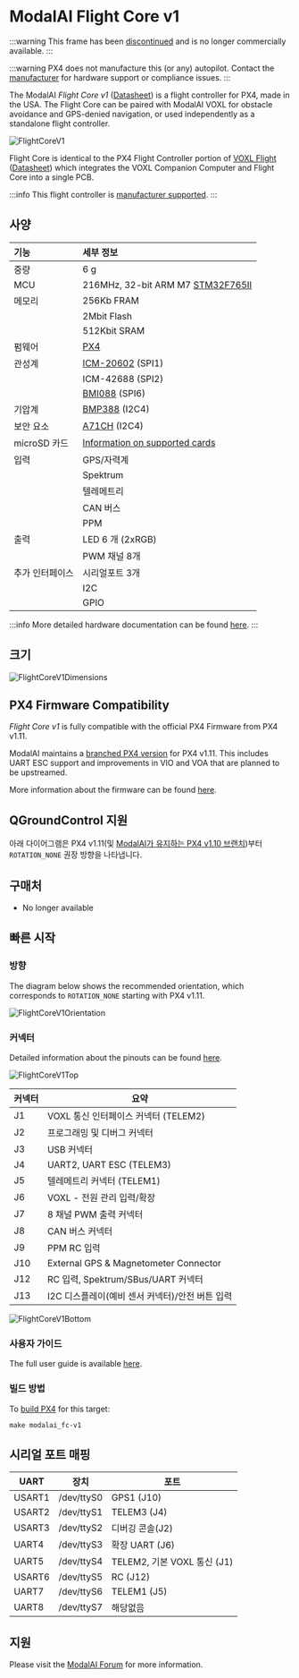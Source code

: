 # ModalAI Flight Core v1

<Badge type="info" text="Discontinued" /> <Badge type="tip" text="PX4 v1.11" />

:::warning
This frame has been [discontinued](../flight_controller/autopilot_experimental.md) and is no longer commercially available.
:::

:::warning
PX4 does not manufacture this (or any) autopilot.
Contact the [manufacturer](https://forum.modalai.com/) for hardware support or compliance issues.
:::

The ModalAI _Flight Core v1_ ([Datasheet](https://docs.modalai.com/flight-core-datasheet)) is a flight controller for PX4, made in the USA.
The Flight Core can be paired with ModalAI VOXL for obstacle avoidance and GPS-denied navigation, or used independently as a standalone flight controller.

![FlightCoreV1](../../assets/flight_controller/modalai/fc_v1/main.jpg)

Flight Core is identical to the PX4 Flight Controller portion of [VOXL Flight](https://www.modalai.com/voxl-flight) ([Datasheet](https://docs.modalai.com/voxl-flight-datasheet/)) which integrates the VOXL Companion Computer and Flight Core into a single PCB.

:::info
This flight controller is [manufacturer supported](../flight_controller/autopilot_manufacturer_supported.md).
:::

## 사양

| 기능         | 세부 정보                                                            |
| :--------- | :--------------------------------------------------------------- |
| 중량         | 6 g                                                              |
| MCU        | 216MHz, 32-bit ARM M7 [STM32F765II][stm32f765ii]                 |
| 메모리        | 256Kb FRAM                                                       |
|            | 2Mbit Flash                                                      |
|            | 512Kbit SRAM                                                     |
| 펌웨어        | [PX4][px4]                                                       |
| 관성계        | [ICM-20602][icm-20602] (SPI1)                                    |
|            | ICM-42688 (SPI2)                              |
|            | [BMI088][bmi088] (SPI6)                                          |
| 기압계        | [BMP388][bmp388] (I2C4)                                          |
| 보안 요소      | [A71CH][a71ch] (I2C4)                                            |
| microSD 카드 | [Information on supported cards](../dev_log/logging.md#sd-cards) |
| 입력         | GPS/자력계                                                          |
|            | Spektrum                                                         |
|            | 텔레메트리                                                            |
|            | CAN 버스                                                           |
|            | PPM                                                              |
| 출력         | LED 6 개 (2xRGB)                               |
|            | PWM 채널 8개                                                        |
| 추가 인터페이스   | 시리얼포트 3개                                                         |
|            | I2C                                                              |
|            | GPIO                                                             |

:::info
More detailed hardware documentation can be found [here](https://docs.modalai.com/flight-core-datasheet/).
:::

<!-- reference links for table above (improve layout) -->

[stm32f765ii]: https://www.st.com/en/microcontrollers-microprocessors/stm32f765ii.html
[bmp388]: https://www.adafruit.com/product/3966
[icm-20602]: https://invensense.tdk.com/products/motion-tracking/6-axis/icm-20602/
[bmi088]: https://www.bosch-sensortec.com/products/motion-sensors/imus/bmi088/
[px4]: https://github.com/PX4/PX4-Autopilot/tree/main/boards/modalai/fc-v1
[a71ch]: https://www.nxp.com/products/security-and-authentication/authentication/plug-and-trust-the-fast-easy-way-to-deploy-secure-iot-connections:A71CH

## 크기

![FlightCoreV1Dimensions](../../assets/flight_controller/modalai/fc_v1/dimensions.png)

## PX4 Firmware Compatibility

_Flight Core v1_ is fully compatible with the official PX4 Firmware from PX4 v1.11.

ModalAI maintains a [branched PX4 version](https://github.com/modalai/px4-firmware/tree/modalai-1.11) for PX4 v1.11.
This includes UART ESC support and improvements in VIO and VOA that are planned to be upstreamed.

More information about the firmware can be found [here](https://docs.modalai.com/flight-core-firmware/).

## QGroundControl 지원

아래 다이어그램은 PX4 v1.11(및 <a href="https://github.com/modalai/px4-firmware/tree/modalai-1.10">ModalAI가 유지하는 PX4 v1.10 브랜치</a>)부터 <code>ROTATION_NONE</code> 권장 방향을 나타냅니다.

## 구매처

- No longer available

## 빠른 시작

### 방향

The diagram below shows the recommended orientation, which corresponds to `ROTATION_NONE` starting with PX4 v1.11.

![FlightCoreV1Orientation](../../assets/flight_controller/modalai/fc_v1/orientation.png)

### 커넥터

Detailed information about the pinouts can be found [here](https://docs.modalai.com/flight-core-datasheet-connectors).

![FlightCoreV1Top](../../assets/flight_controller/modalai/fc_v1/top.png)

| 커넥터 | 요약                                                        |
| --- | --------------------------------------------------------- |
| J1  | VOXL 통신 인터페이스 커넥터 (TELEM2)             |
| J2  | 프로그래밍 및 디버그 커넥터                                           |
| J3  | USB 커넥터                                                   |
| J4  | UART2, UART ESC (TELEM3)               |
| J5  | 텔레메트리 커넥터 (TELEM1)                     |
| J6  | VOXL - 전원 관리 입력/확장                                        |
| J7  | 8 채널 PWM 출력 커넥터                                           |
| J8  | CAN 버스 커넥터                                                |
| J9  | PPM RC 입력                                                 |
| J10 | External GPS & Magnetometer Connector |
| J12 | RC 입력, Spektrum/SBus/UART 커넥터                             |
| J13 | I2C 디스플레이(예비 센서 커넥터)/안전 버튼 입력          |

![FlightCoreV1Bottom](../../assets/flight_controller/modalai/fc_v1/bottom.png)

### 사용자 가이드

The full user guide is available [here](https://docs.modalai.com/flight-core-manual/).

### 빌드 방법

To [build PX4](../dev_setup/building_px4.md) for this target:

```
make modalai_fc-v1
```

## 시리얼 포트 매핑

| UART   | 장치         | 포트                                         |
| ------ | ---------- | ------------------------------------------ |
| USART1 | /dev/ttyS0 | GPS1 (J10)              |
| USART2 | /dev/ttyS1 | TELEM3 (J4)             |
| USART3 | /dev/ttyS2 | 디버깅 콘솔(J2)              |
| UART4  | /dev/ttyS3 | 확장 UART (J6)            |
| UART5  | /dev/ttyS4 | TELEM2, 기본 VOXL 통신 (J1) |
| USART6 | /dev/ttyS5 | RC (J12)                |
| UART7  | /dev/ttyS6 | TELEM1 (J5)             |
| UART8  | /dev/ttyS7 | 해당없음                                       |

<!-- Note: Got ports using https://github.com/PX4/PX4-user_guide/pull/672#issuecomment-598198434 -->

## 지원

Please visit the [ModalAI Forum](https://forum.modalai.com/category/10/flight-core) for more information.
